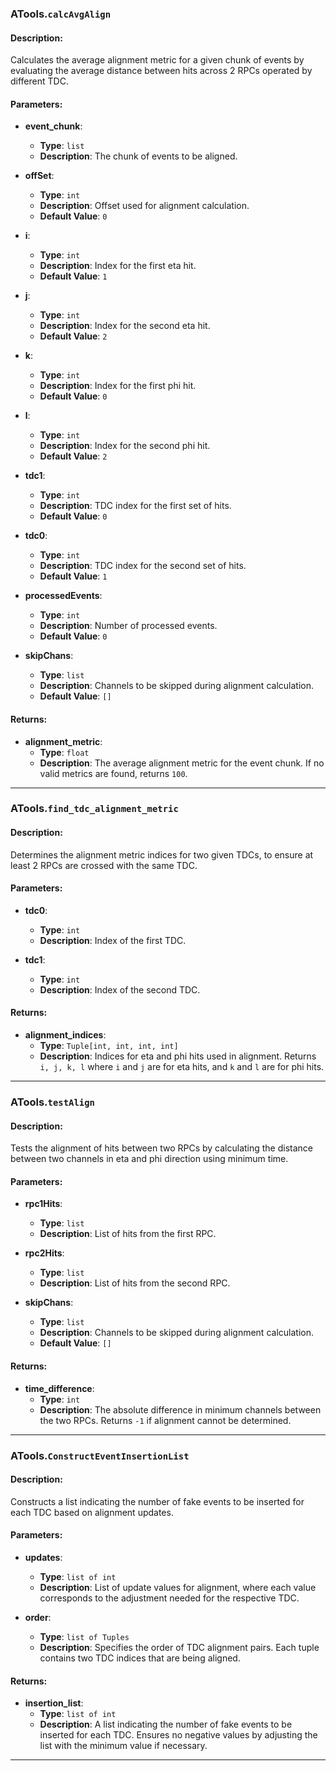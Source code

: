 ### ATools.`calcAvgAlign`

#### Description:
Calculates the average alignment metric for a given chunk of events by evaluating the average distance between hits across 2 RPCs operated by different TDC.

#### Parameters:
- **event_chunk**: 
  - **Type**: `list`
  - **Description**: The chunk of events to be aligned.

- **offSet**: 
  - **Type**: `int`
  - **Description**: Offset used for alignment calculation.
  - **Default Value**: `0`

- **i**: 
  - **Type**: `int`
  - **Description**: Index for the first eta hit.
  - **Default Value**: `1`

- **j**: 
  - **Type**: `int`
  - **Description**: Index for the second eta hit.
  - **Default Value**: `2`

- **k**: 
  - **Type**: `int`
  - **Description**: Index for the first phi hit.
  - **Default Value**: `0`

- **l**: 
  - **Type**: `int`
  - **Description**: Index for the second phi hit.
  - **Default Value**: `2`

- **tdc1**: 
  - **Type**: `int`
  - **Description**: TDC index for the first set of hits.
  - **Default Value**: `0`

- **tdc0**: 
  - **Type**: `int`
  - **Description**: TDC index for the second set of hits.
  - **Default Value**: `1`

- **processedEvents**: 
  - **Type**: `int`
  - **Description**: Number of processed events.
  - **Default Value**: `0`

- **skipChans**: 
  - **Type**: `list`
  - **Description**: Channels to be skipped during alignment calculation.
  - **Default Value**: `[]`

#### Returns:
- **alignment_metric**: 
  - **Type**: `float`
  - **Description**: The average alignment metric for the event chunk. If no valid metrics are found, returns `100`.

---

### ATools.`find_tdc_alignment_metric`

#### Description:
Determines the alignment metric indices for two given TDCs, to ensure at least 2 RPCs are crossed with the same TDC.

#### Parameters:
- **tdc0**: 
  - **Type**: `int`
  - **Description**: Index of the first TDC.

- **tdc1**: 
  - **Type**: `int`
  - **Description**: Index of the second TDC.

#### Returns:
- **alignment_indices**: 
  - **Type**: `Tuple[int, int, int, int]`
  - **Description**: Indices for eta and phi hits used in alignment. Returns `i, j, k, l` where `i` and `j` are for eta hits, and `k` and `l` are for phi hits.

---

### ATools.`testAlign`

#### Description:
Tests the alignment of hits between two RPCs by calculating the distance between two channels in eta and phi direction using minimum time.

#### Parameters:
- **rpc1Hits**: 
  - **Type**: `list`
  - **Description**: List of hits from the first RPC.

- **rpc2Hits**: 
  - **Type**: `list`
  - **Description**: List of hits from the second RPC.

- **skipChans**: 
  - **Type**: `list`
  - **Description**: Channels to be skipped during alignment calculation.
  - **Default Value**: `[]`

#### Returns:
- **time_difference**: 
  - **Type**: `int`
  - **Description**: The absolute difference in minimum channels between the two RPCs. Returns `-1` if alignment cannot be determined.

---

### ATools.`ConstructEventInsertionList`

#### Description:
Constructs a list indicating the number of fake events to be inserted for each TDC based on alignment updates.

#### Parameters:
- **updates**: 
  - **Type**: `list of int`
  - **Description**: List of update values for alignment, where each value corresponds to the adjustment needed for the respective TDC.

- **order**: 
  - **Type**: `list of Tuples`
  - **Description**: Specifies the order of TDC alignment pairs. Each tuple contains two TDC indices that are being aligned.

#### Returns:
- **insertion_list**: 
  - **Type**: `list of int`
  - **Description**: A list indicating the number of fake events to be inserted for each TDC. Ensures no negative values by adjusting the list with the minimum value if necessary.
---